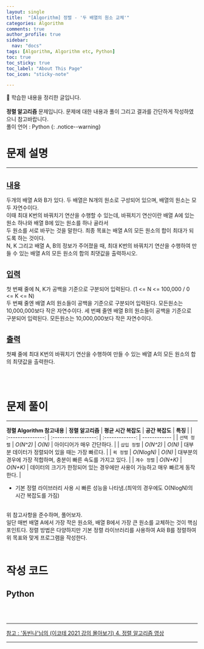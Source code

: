 ```yaml
---
layout: single
title:  "[Algorithm] 정렬 - '두 배열의 원소 교체'" 
categories: Algorithm
comments: true
author_profile: true
sidebar:
  nav: "docs"
tags: [Algorithm, Algorithm etc, Python]
toc: true
toc_sticky: true
toc_label: "About This Page"
toc_icon: "sticky-note"

---
```


📣 학습한 내용을 정리한 글입니다. <br>
<br>
**정렬 알고리즘** 문제입니다. 문제에 대한 내용과 풀이 그리고 결과를 간단하게 작성하였으니 참고바랍니다.  
풀이 언어 : Python
{: .notice--warning}

# 문제 설명

---

<br>
<b><u><span style="font-size:20px">내용</span></u></b>

두개의 배열 A와 B가 있다. 두 배열은 N개의 원소로 구성되어 있으며, 배열의 원소는 모두 자연수이다.  
이때 최대 K번의 바꿔치기 연산을 수행할 수 있는데, 바꿔치기 연산이란 배열 A에 있는 원소 하나와 배열 B에 있는 원소를 하나 골라서  
두 원소를 서로 바꾸는 것을 말한다. 최종 목표는 배열 A의 모든 원소의 합이 최대가 되도록 하는 것이다.  
N, K 그리고 배열 A, B의 정보가 주어졌을 때, 최대 K번의 바꿔치기 연산을 수행하여 만들 수 있는 배열 A의 모든 원소의 합의 최댓값을 출력하시오.

<br>
<b><u><span style="font-size:20px">입력</span></u></b>

첫 번째 줄에 N, K가 공백을 기준으로 구분되어 입력된다. (1 <= N <= 100,000 / 0 <= K <= N)  
두 번째 줄엔 배열 A의 원소들이 공백을 기준으로 구분되어 입력된다. 모든원소는 10,000,000보다 작은 자연수이다.
세 번째 줄엔 배열 B의 원소들이 공백을 기준으로 구분되어 입력된다. 모든원소는 10,000,000보다 작은 자연수이다.  

<br>
<b><u><span style="font-size:20px">출력</span></u></b>

첫째 줄에 최대 K번의 바꿔치기 연산을 수행하여 만들 수 있는 배열 A의 모든 원소의 합의 최댓값을 출력한다.

<br>
<br>

# 문제 풀이

---

**정렬 Algorithm 참고내용**
| **정렬 알고리즘** | **평균 시간 복잡도** | **공간 복잡도** | **특징**     |
| :---------------: | :------------------: | :-------------: | ------------ |
| `선택 정렬` | *O(N^2)* | *O(N)* | 아이디어가 매우 간단하다. |
| `삽입 정렬` | *O(N^2)* | *O(N)* | 대부분 데이터가 정렬되어 있을 때는 가장 빠르다. |
| `퀵 정렬` | *O(NlogN)* | *O(N)* | 대부분의 경우에 가장 적합하며, 충분이 빠른 속도를 가지고 있다. |
| `계수 정렬` | *O(N+K)* | *O(N+K)* | 데이터의 크기가 한정되어 있는 경우에만 사용이 가능하고 매우 빠르게 동작한다. |  
* 기본 정렬 라이브러리 사용 시 빠른 성능을 나타냄.(최악의 경우에도 O(NlogN)의 시간 복잡도를 가짐)
<br>
위 참고사항을 준수하며, 풀어보자.<br>
일단 매번 배열 A에서 가장 작은 원소와, 배열 B에서 가장 큰 원소를 교체하는 것이 핵심 포인트다.  
정렬 방법은 다양하지만 기본 정렬 라이브러리를 사용하여 A와 B를 정렬하여 위 목표와 맞게 프로그램을 작성한다.

<br>
<br>

# 작성 코드

## Python

<script src="https://gist.github.com/easyoung-lee/5700fd3546ae85900f71f7ef2ae94e7b.js"></script>

<br>
<br>

---
[참고 : '동빈나'님의 (이코테 2021 강의 몰아보기) 4. 정렬 알고리즘 영상](https://www.youtube.com/watch?v=KGyK-pNvWos&list=PLRx0vPvlEmdAghTr5mXQxGpHjWqSz0dgC&index=4)

---
